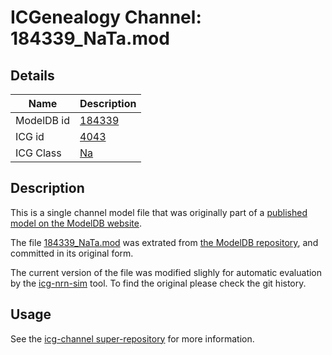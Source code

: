 # ICGenealogy Channel: 184339\_NaTa.mod

## Details

Name | Description
---- | -----------
ModelDB id | [184339](http://senselab.med.yale.edu/ModelDB/ShowModel.cshtml?model=184339)
ICG id | [4043](http://icg.neurotheory.ox.ac.uk/channels/2/4043)
ICG Class | [Na](http://icg.neurotheory.ox.ac.uk/channels/2)

## Description

This is a single channel model file that was originally part of a [published model on the ModelDB website](http://senselab.med.yale.edu/mModelDB/ShowModel.cshtml?model=184339).


The file [184339\_NaTa.mod](184339_NaTa.mod) was extrated from [the ModelDB repository](http://senselab.med.yale.edu/ModelDB/ShowModel.cshtml?model=184339), and committed in its original form.

The current version of the file was modified slighly for automatic evaluation by the [icg-nrn-sim](https://github.com/icgenealogy/icg-nrn-sim) tool. To find the original please check the git history.


## Usage

See the [icg-channel super-repository](https://github.com/icgenealogy/icg-channels) for more information.
